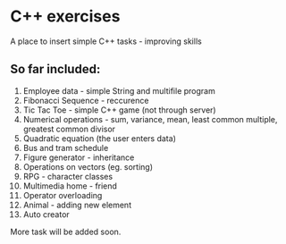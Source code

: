 # C++ exercises

A place to insert simple C++ tasks - improving skills

## So far included:
1. Employee data - simple String and multifile program
2. Fibonacci Sequence - reccurence
3. Tic Tac Toe - simple C++ game (not through server)
4. Numerical operations - sum, variance, mean, least common multiple, greatest common divisor
5. Quadratic equation (the user enters data)
6. Bus and tram schedule
7. Figure generator - inheritance
8. Operations on vectors (eg. sorting)
9. RPG - character classes
10. Multimedia home - friend
11. Operator overloading
12. Animal - adding new element
13. Auto creator

More task will be added soon.
